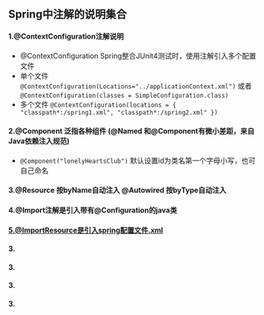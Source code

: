 ## Spring中注解的说明集合
#### 1.@ContextConfiguration注解说明
* @ContextConfiguration Spring整合JUnit4测试时，使用注解引入多个配置文件
* 单个文件 `@ContextConfiguration(Locations="../applicationContext.xml")` 或者 `@ContextConfiguration(classes = SimpleConfiguration.class)`
* 多个文件 `@ContextConfiguration(locations = { "classpath*:/spring1.xml", "classpath*:/spring2.xml" })`
#### 2.@Component 泛指各种组件  (@Named 和@Component有微小差距，来自Java依赖注入规范)
* `@Component("lonelyHeartsClub")` 默认设置id为类名第一个字母小写，也可自己命名

#### 3.@Resource 按byName自动注入 @Autowired 按byType自动注入
#### 4.@Import注解是引入带有@Configuration的java类
#### 5.@ImportResource是引入spring配置文件.xml
#### 3.
#### 3.
#### 3.
#### 3.